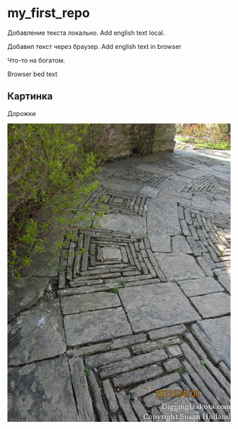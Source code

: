 # my_first_repo

Добавление текста локально. Add english text local.

Добавил текст через браузер. Add english text in browser


 Что-то на богатом. 

Browser bed text

## Картинка

Дорожки

![Дорожки](9f831ddc454eae617a1c820269057c5e.jpg)
